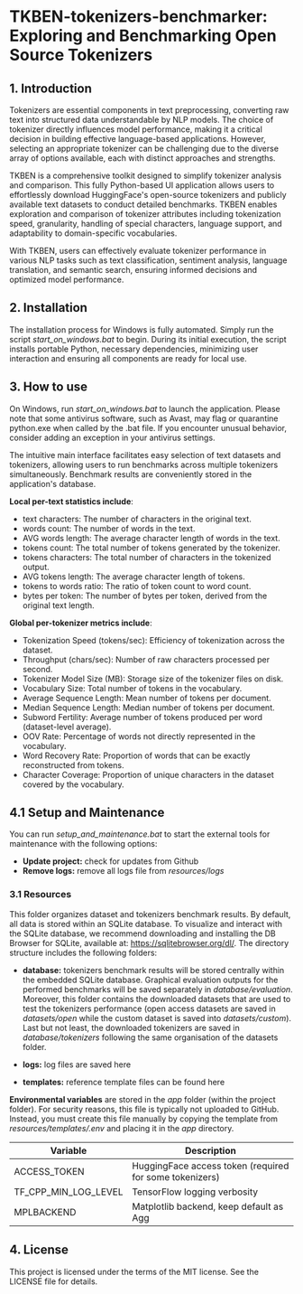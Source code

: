 # TKBEN-tokenizers-benchmarker: Exploring and Benchmarking Open Source Tokenizers

## 1. Introduction
Tokenizers are essential components in text preprocessing, converting raw text into structured data understandable by NLP models. The choice of tokenizer directly influences model performance, making it a critical decision in building effective language-based applications. However, selecting an appropriate tokenizer can be challenging due to the diverse array of options available, each with distinct approaches and strengths.

TKBEN is a comprehensive toolkit designed to simplify tokenizer analysis and comparison. This fully Python-based UI application allows users to effortlessly download HuggingFace's open-source tokenizers and publicly available text datasets to conduct detailed benchmarks. TKBEN enables exploration and comparison of tokenizer attributes including tokenization speed, granularity, handling of special characters, language support, and adaptability to domain-specific vocabularies. 

With TKBEN, users can effectively evaluate tokenizer performance in various NLP tasks such as text classification, sentiment analysis, language translation, and semantic search, ensuring informed decisions and optimized model performance.

## 2. Installation 
The installation process for Windows is fully automated. Simply run the script *start_on_windows.bat* to begin. During its initial execution, the script installs portable Python, necessary dependencies, minimizing user interaction and ensuring all components are ready for local use.  

## 3. How to use
On Windows, run *start_on_windows.bat* to launch the application. Please note that some antivirus software, such as Avast, may flag or quarantine python.exe when called by the .bat file. If you encounter unusual behavior, consider adding an exception in your antivirus settings.

The intuitive main interface facilitates easy selection of text datasets and tokenizers, allowing users to run benchmarks across multiple tokenizers simultaneously. Benchmark results are conveniently stored in the application's database.

**Local per-text statistics include**:

- text characters: The number of characters in the original text.
- words count: The number of words in the text.
- AVG words length: The average character length of words in the text.
- tokens count: The total number of tokens generated by the tokenizer.
- tokens characters: The total number of characters in the tokenized output.
- AVG tokens length: The average character length of tokens.
- tokens to words ratio: The ratio of token count to word count.
- bytes per token: The number of bytes per token, derived from the original text length.

**Global per-tokenizer metrics include**:

- Tokenization Speed (tokens/sec): Efficiency of tokenization across the dataset.
- Throughput (chars/sec): Number of raw characters processed per second.
- Tokenizer Model Size (MB): Storage size of the tokenizer files on disk.
- Vocabulary Size: Total number of tokens in the vocabulary.
- Average Sequence Length: Mean number of tokens per document.
- Median Sequence Length: Median number of tokens per document.
- Subword Fertility: Average number of tokens produced per word (dataset-level average).
- OOV Rate: Percentage of words not directly represented in the vocabulary.
- Word Recovery Rate: Proportion of words that can be exactly reconstructed from tokens.
- Character Coverage: Proportion of unique characters in the dataset covered by the vocabulary.

## 4.1 Setup and Maintenance
You can run *setup_and_maintenance.bat* to start the external tools for maintenance with the following options:

- **Update project:** check for updates from Github
- **Remove logs:** remove all logs file from *resources/logs*

### 3.1 Resources
This folder organizes dataset and tokenizers benchmark results. By default, all data is stored within an SQLite database. To visualize and interact with the SQLite database, we recommend downloading and installing the DB Browser for SQLite, available at: https://sqlitebrowser.org/dl/. The directory structure includes the following folders:

- **database:** tokenizers benchmark results will be stored centrally within the embedded SQLite database. Graphical evaluation outputs for the performed benchmarks will be saved separately in *database/evaluation*. Moreover, this folder contains the downloaded datasets that are used to test the tokenizers performance (open access datasets are saved in *datasets/open* while the custom dataset is saved into *datasets/custom*). Last but not least, the downloaded tokenizers are saved in *database/tokenizers* following the same organisation of the datasets folder. 

- **logs:** log files are saved here

- **templates:** reference template files can be found here

**Environmental variables** are stored in the *app* folder (within the project folder). For security reasons, this file is typically not uploaded to GitHub. Instead, you must create this file manually by copying the template from *resources/templates/.env* and placing it in the *app* directory.

| Variable              | Description                                              |
|-----------------------|----------------------------------------------------------|
| ACCESS_TOKEN          | HuggingFace access token (required for some tokenizers)  |
| TF_CPP_MIN_LOG_LEVEL  | TensorFlow logging verbosity                             |
| MPLBACKEND            | Matplotlib backend, keep default as Agg                  |


## 4. License
This project is licensed under the terms of the MIT license. See the LICENSE file for details.

